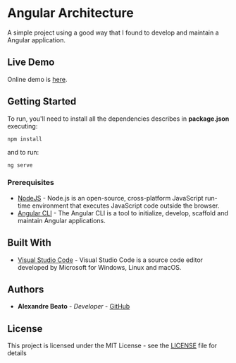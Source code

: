 # Angular Architecture

A simple project using a good way that I found to develop and maintain a Angular application.

## Live Demo

Online demo is [here](http://angular-architecture.kissr.com/).

## Getting Started

To run, you'll need to install all the dependencies describes in **package.json** executing:

```
npm install
```

and to run:

```
ng serve
```

### Prerequisites

* [NodeJS](https://nodejs.org/en/) - Node.js is an open-source, cross-platform JavaScript run-time environment that executes JavaScript code outside the browser.
* [Angular CLI](https://cli.angular.io/) - The Angular CLI is a tool to initialize, develop, scaffold and maintain Angular applications.


## Built With

* [Visual Studio Code](https://code.visualstudio.com/) - Visual Studio Code is a source code editor developed by Microsoft for Windows, Linux and macOS.


## Authors

* **Alexandre Beato** - *Developer* - [GitHub](https://github.com/alexandrebeato)

## License

This project is licensed under the MIT License - see the [LICENSE](LICENSE) file for details